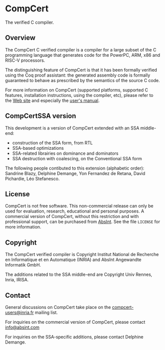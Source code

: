 # CompCert
The verified C compiler.

## Overview
The CompCert C verified compiler is a compiler for a large subset of the
C programming language that generates code for the PowerPC, ARM, x86 and
RISC-V processors.

The distinguishing feature of CompCert is that it has been formally
verified using the Coq proof assistant: the generated assembly code is
formally guaranteed to behave as prescribed by the semantics of the
source C code.

For more information on CompCert (supported platforms, supported C
features, installation instructions, using the compiler, etc), please
refer to the [Web site](http://compcert.inria.fr/) and especially
the [user's manual](http://compcert.inria.fr/man/).

## CompCertSSA version

This development is a version of CompCert extended with an SSA
middle-end:

- construction of the SSA form, from RTL
- SSA-based optimizations
- SSA-related librairies on dominance and dominators
- SSA destruction with coalescing, on the Conventional SSA form

The following people contibuted to this extension (alphabetic order):
Sandrine Blazy, Delphine Demange, Yon Fernandez de Retana, David
Pichardie, Léo Stefanesco.

## License
CompCert is not free software.  This non-commercial release can only
be used for evaluation, research, educational and personal purposes.
A commercial version of CompCert, without this restriction and with
professional support, can be purchased from
[AbsInt](https://www.absint.com).  See the file `LICENSE` for more
information.

## Copyright
The CompCert verified compiler is Copyright Institut National de
Recherche en Informatique et en Automatique (INRIA) and 
AbsInt Angewandte Informatik GmbH.

The additions related to the SSA middle-end are Copyright Univ Rennes,
Inria, IRISA.

## Contact
General discussions on CompCert take place on the
[compcert-users@inria.fr](https://sympa.inria.fr/sympa/info/compcert-users)
mailing list.

For inquiries on the commercial version of CompCert, please contact
info@absint.com

For inquiries on the SSA-specific additions, please contact Delphine
Demange.
